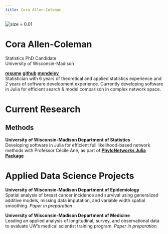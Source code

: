 ```yaml
---
title: Cora Allen-Coleman
---
```

![size = 0.01](https://coraallencoleman.github.io/pic.jpg)
# Cora Allen-Coleman  
Statistics PhD Candidate  
University of Wisconsin-Madison  

[**resume**](https://coraallencoleman.github.io/coraallencoleman_resume.pdf)
[**github**](https://github.com/coraallencoleman)
[**mendeley**](https://www.mendeley.com/profiles/cora--allen-coleman/)   
Statistician with 6 years of theoretical and applied statistics experience and 2 years of software development experience. Currently developing software in Julia for efficient search & model comparison in complex network space.

# Current Research 
## Methods  
**University of Wisconsin-Madison Department of Statistics**  
Developing software in Julia for efficient full likelihood-based network methods with Professor Cécile Ané, as part of [**PhyloNetworks Julia Package**](https://github.com/crsl4/PhyloNetworks.jl)

# Applied Data Science Projects  
**University of Wisconsin-Madison Department of Epidemiology**  
Spatial analysis of breast cancer incidence and survival using generalized additive models, missing data imputation, and variable width spatial smoothing. *Paper in preparation*

**University of Wisconsin-Madison Department of Medicine**  
Leading an applied analysis of longitudinal, survey, and observational data to evaluate UW’s medical scientist training program. *Paper in preparation*